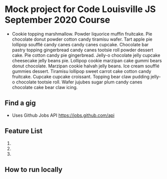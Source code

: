 # Mock project for Code Louisville JS September 2020 Course

- Cookie topping marshmallow. Powder liquorice muffin fruitcake. Pie chocolate donut powder cotton candy tiramisu wafer. Tart apple pie lollipop soufflé candy canes candy canes cupcake. Chocolate bar pastry topping gingerbread candy canes tootsie roll powder dessert cake. Pie cotton candy pie gingerbread. Jelly-o chocolate jelly cupcake cheesecake jelly beans pie. Lollipop cookie marzipan cake gummi bears donut chocolate. Marzipan cookie halvah jelly beans. Ice cream soufflé gummies dessert. Tiramisu lollipop sweet carrot cake cotton candy fruitcake. Cupcake cupcake croissant. Topping bear claw pudding jelly-o chocolate tootsie roll. Wafer jujubes sugar plum candy canes chocolate cake bear claw icing.

## Find a gig

- Uses Github Jobs API https://jobs.github.com/api

## Feature List

1.
2.
3.

## How to run locally
